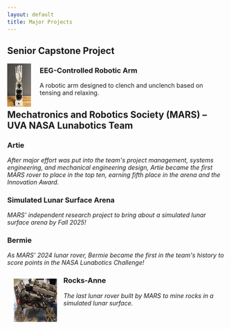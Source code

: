 ```yaml
---
layout: default
title: Major Projects
---
```

<html>
<head>
<style>
  
body {
  margin: 50px;
}
  
h2 {
  font-size: 25px;
}

h3 {
  font-size: 20px;
}

p {
  display: inline-block;
  font-size: 15px;
}

div {
  display: inline-block;
  list-style-type: none;
  vertical-align: top;
  float: right;
  padding: 20px;
}
img {
  display: inline-block;
  padding-right: 20px;
  vertical-align:top;
  float:left;
}

</style>
</head>
<body>
<h2>Senior Capstone Project</h2>
<img src="Major Projects/capstone_bionic_arm_thumbnail.png">
<ul class="div" style="list-style-type:none">
  <li><h3>EEG-Controlled Robotic Arm</h3></li>
  <li><p>A robotic arm designed to clench and unclench based on tensing and relaxing.</p></li>
</ul>





    
</body>
</html>

<!---## Senior Capstone Project
<html>
  <head>
  <style>
    div {
      display: flex;
      justify-content: left;
      align-items: left;
    }
  </style>
  </head>
  <div>
    <img src="Major Projects/capstone_bionic_arm_thumbnail.png" style="padding:15px;">
  </div>
</html>-->

<!---<html>
  <img src="Major Projects/capstone_bionic_arm_thumbnail.png" style="padding:15px;">
</html>-->

<!---![Capstone Bionic Arm](./Major Projects/capstone_bionic_arm_thumbnail.png)-->

<!---### EEG-Controlled Robotic Arm
_A robotic arm designed to clench and unclench based on tensing and relaxing._

<br>
<br>-->

## Mechatronics and Robotics Society (MARS) – UVA NASA Lunabotics Team

### Artie
_After major effort was put into the team's project management, systems engineering, and mechanical engineering design, Artie became the first MARS rover to place in the top ten, earning fifth place in the arena and the Innovation Award._

### Simulated Lunar Surface Arena
_MARS' independent research project to bring about a simulated lunar surface arena by Fall 2025!_

### Bermie
_As MARS' 2024 lunar rover, Bermie became the first in the team's history to score points in the NASA Lunabotics Challenge!_


<html>
  <img align="left" src="Major Projects/rocksanne_photo_thumbnail.png" style="padding:15px;">
</html>

### Rocks-Anne
_The last lunar rover built by MARS to mine rocks in a simulated lunar surface._ 
